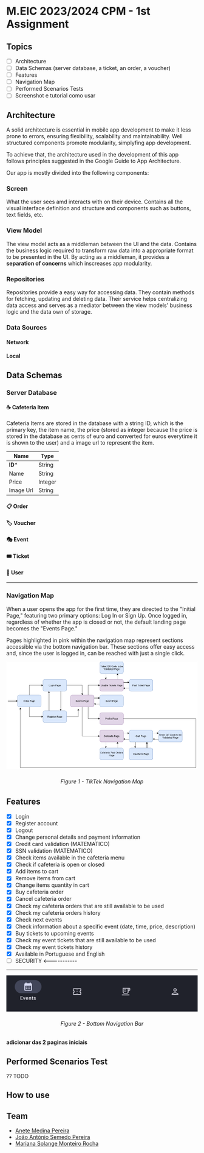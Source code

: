 # M.EIC 2023/2024 CPM - 1st  Assignment

## Topics
- [ ] Architecture
- [ ] Data Schemas (server database, a ticket, an order, a voucher)
- [ ] Features
- [ ] Navigation Map
- [ ] Performed Scenarios Tests
- [ ] Screenshot e tutorial como usar

## Architecture
A solid architecture is essential in mobile app development to make it less prone to errors, ensuring flexibility, scalability and maintainability. Well structured components promote modularity, simplyfing app development.

To achieve that, the architecture used in the development of this app follows principles suggested in the Google Guide to App Architecture.

Our app is mostly divided into the following components:
### Screen
What the user sees amd interacts with on their device. Contains all the visual interface definition and structure and components such as buttons, text fields, etc.

### View Model
The view model acts as a middleman between the UI and the data. Contains the business logic required to transform raw data into a appropriate format to be presented in the UI.
By acting as a middleman, it provides a **separation of concerns** which inscreases app modularity.


### Repositories
Repositories provide a easy way for accessing data. They contain methods for fetching, updating and deleting data. Their service helps centralizing data access and serves as a mediator between the view models' business logic and the data own of storage.

### Data Sources
#### Network
#### Local

## Data Schemas
### Server Database
#### ☕ Cafeteria Item 
Cafeteria Items are stored in the database with a string ID, which is the primary key, the item name, the price (stored as integer because the price is stored in the database as cents of euro and converted for euros everytime it is shown to the user) and a image url to represent the item.

| Name      | Type    |
|-----------|---------|
| **ID***   | String  |
| Name      | String  |
| Price     | Integer |
| Image Url | String  |

#### 📋 Order 

#### 🏷️ Voucher 

#### 🎭 Event 

#### 🎟️ Ticket 

#### 👥 User 

----------------------
### Navigation Map
When a user opens the app for the first time, they are directed to the "Initial Page," featuring two primary options: Log In or Sign Up. Once logged in, regardless of whether the app is closed or not, the default landing page becomes the "Events Page."

Pages highlighted in pink within the navigation map represent sections accessible via the bottom navigation bar. These sections offer easy access and, since the user is logged in, can be reached with just a single click.

<div align="center">
 
![navigation-map.png](images-report%2Fnavigation-map.png)
###### Figure 1 - TikTek Navigation Map
</div>


## Features
- [X] Login
- [X] Register account
- [X] Logout
- [X] Change personal details and payment information
- [X] Credit card validation  (MATEMATICO)
- [X] SSN validation  (MATEMATICO)
- [X] Check items available in the cafeteria menu 
- [X] Check if cafeteria is open or closed
- [X] Add items to cart
- [X] Remove items from cart
- [X] Change items quantity in cart
- [X] Buy cafeteria order
- [X] Cancel cafeteria order
- [X] Check my cafeteria orders that are still available to be used
- [X] Check my cafeteria orders history
- [X] Check next events
- [X] Check information about a specific event (date, time, price, description)
- [X] Buy tickets to upcoming events
- [X] Check my event tickets that are still available to be used
- [X] Check my event tickets history
- [X] Available in Portuguese and English
- [ ] SECURITY <-----------

----------------------

<div align="center">

![navigation-bar.png](images-report%2Fbottom-navigation-bar.png)
###### Figure 2 - Bottom Navigation Bar
</div>

**adicionar das 2 paginas iniciais**



## Performed Scenarios Test
?? TODO

## How to use

## Team
- [Anete Medina Pereira](https://sigarra.up.pt/feup/pt/fest_geral.cursos_list?pv_num_unico=202008856)
- [João António Semedo Pereira](https://sigarra.up.pt/feup/pt/fest_geral.cursos_list?pv_num_unico=202007145)
- [Mariana Solange Monteiro Rocha](https://sigarra.up.pt/feup/pt/fest_geral.cursos_list?pv_num_unico=202004656)
